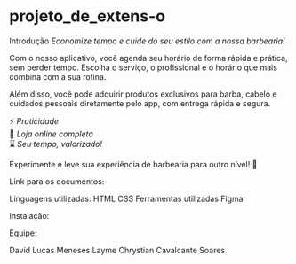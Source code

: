 # projeto_de_extens-o
Introdução
*Economize tempo e cuide do seu estilo com a nossa barbearia!*  

Com o nosso aplicativo, você agenda seu horário de forma rápida e prática, sem perder tempo. Escolha o serviço, o profissional e o horário que mais combina com a sua rotina.  

Além disso, você pode adquirir produtos exclusivos para barba, cabelo e cuidados pessoais diretamente pelo app, com entrega rápida e segura.  

⚡ *Praticidade*  
🛒 *Loja online completa*  
⌛ *Seu tempo, valorizado!*  

Experimente e leve sua experiência de barbearia para outro nível! 💈

Link para os documentos: 

Linguagens utilizadas:
HTML
CSS
Ferramentas utilizadas
Figma

Instalação:

Equipe:

David Lucas Meneses Layme
Chrystian Cavalcante Soares

